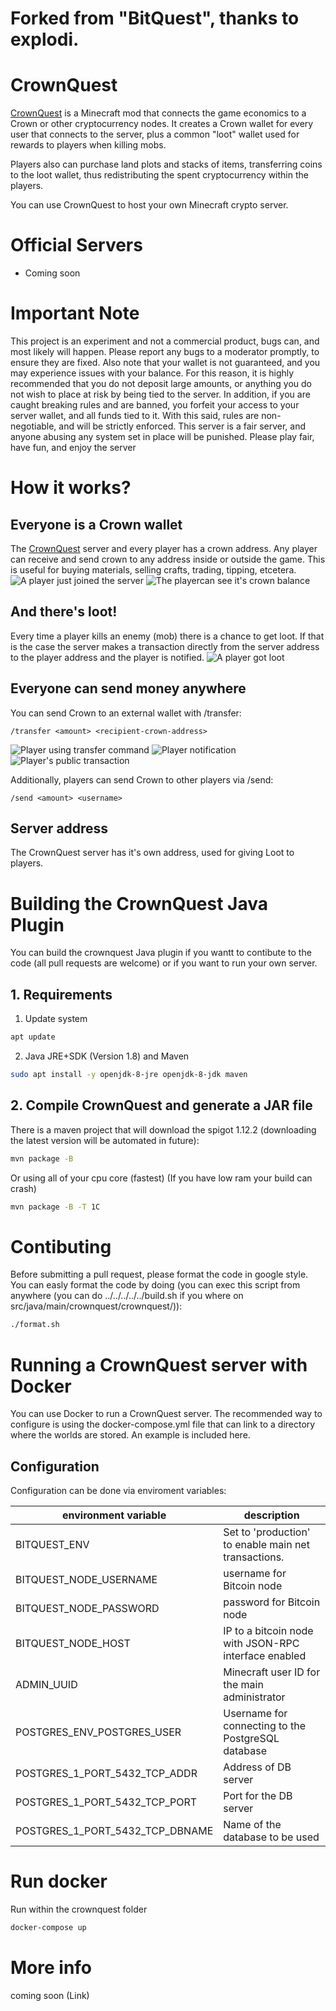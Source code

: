 # Forked from "BitQuest", thanks to explodi.

# CrownQuest

[CrownQuest](http://crownquest.co/) is a Minecraft mod that connects the game economics to a Crown or other cryptocurrency nodes. It creates a Crown wallet for every user that connects to the server, plus a common "loot" wallet used for rewards to players when killing mobs.

Players also can purchase land plots and stacks of items, transferring coins to the loot wallet, thus redistributing the spent cryptocurrency within the players.

You can use CrownQuest to host your own Minecraft crypto server.

# Official Servers

* Coming soon

# Important Note
This project is an experiment and not a commercial product, bugs can, and most likely will happen. Please report any bugs to a moderator promptly, to ensure they are fixed. Also note that your wallet is not guaranteed, and you may experience issues with your balance. For this reason, it is highly recommended that you do not deposit large amounts, or anything you do not wish to place at risk by being tied to the server. In addition, if you are caught breaking rules and are banned, you forfeit your access to your server wallet, and all funds tied to it. With this said, rules are non-negotiable, and will be strictly enforced. This server is a fair server, and anyone abusing any system set in place will be punished. Please play fair, have fun, and enjoy the server

# How it works?
## Everyone is a Crown wallet
The [CrownQuest](https://comingsoon.com) server and every player has a crown address. Any player can receive and send crown to any address inside or outside the game. This is useful for buying materials, selling crafts, trading, tipping, etcetera.
![A player just joined the server](http://i.imgur.com/1A6wkaB.png)
![The playercan see it's crown balance](http://i.imgur.com/5g5pBXB.png)

## And there's loot!
Every time a player kills an enemy (mob) there is a chance to get loot. If that is the case the server makes a transaction directly from the server address to the player address and the player is notified.
![A player got loot](http://i.imgur.com/cxqXmt2.png)

## Everyone can send money anywhere
You can send Crown to an external wallet with /transfer:
```
/transfer <amount> <recipient-crown-address>
```
![Player using transfer command](http://i.imgur.com/Vlf9C1F.png)
![Player notification](http://i.imgur.com/PHmomoS.png)
![Player's public transaction](http://i.imgur.com/JPO4AXt.png)  

Additionally, players can send Crown to other players via /send:
```
/send <amount> <username>
```

## Server address
The CrownQuest server has it's own address, used for giving Loot to players.

# Building the CrownQuest Java Plugin
You can build the crownquest Java plugin if you wantt to contibute to the code (all pull requests are welcome) or if you want to run your own server.

## 1. Requirements

1. Update system
```sh
apt update
```
2. Java JRE+SDK (Version 1.8) and Maven
```sh
sudo apt install -y openjdk-8-jre openjdk-8-jdk maven
```


## 2. Compile CrownQuest and generate a JAR file
There is a maven project that will download the spigot 1.12.2 (downloading the latest version will be automated in future):

```sh
mvn package -B
```

Or using all of your cpu core (fastest)
(If you have low ram your build can crash)
```sh
mvn package -B -T 1C
```

# Contibuting
Before submitting a pull request, please format the code in google style.
You can easly format the code by doing (you can exec this script from anywhere (you can do ../../../../../build.sh if you where on src/java/main/crownquest/crownquest/)):

```sh
./format.sh
```

# Running a CrownQuest server with Docker

You can use Docker to run a CrownQuest server. The recommended way to configure is using the docker-compose.yml file that can link to a directory where the worlds are stored. An example is included here. 

## Configuration

Configuration can be done via enviroment variables:

| environment variable            | description                                                            |
|---------------------------------|------------------------------------------------------------------------|
| BITQUEST_ENV                    | Set to 'production' to enable main net transactions.                   |
| BITQUEST_NODE_USERNAME          | username for Bitcoin node                                              |
| BITQUEST_NODE_PASSWORD          | password for Bitcoin node                                              |
| BITQUEST_NODE_HOST              | IP to a bitcoin node with JSON-RPC interface enabled                   |
| ADMIN_UUID                      | Minecraft user ID for the main administrator                           |
| POSTGRES_ENV_POSTGRES_USER      | Username for connecting to the PostgreSQL database                     |
| POSTGRES_1_PORT_5432_TCP_ADDR   | Address of DB server                                                   | 
| POSTGRES_1_PORT_5432_TCP_PORT   | Port for the DB server                                                 |
| POSTGRES_1_PORT_5432_TCP_DBNAME | Name of the database to be used                                        |

# Run docker
Run within the crownquest folder
```sh
docker-compose up
```

# More info

coming soon (Link)
